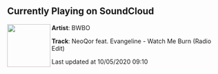 ## Currently Playing on SoundCloud

[<img align="left" width="100" src="https://i1.sndcdn.com/artworks-xcldielWzoNPSitz-50kKmA-t50x50.jpg">](https://soundcloud.com/beweirdbeoriginal/watch-me-burn)

**Artist**: BWBO 

**Track**: NeoQor feat. Evangeline - Watch Me Burn (Radio Edit)

Last updated at 10/05/2020 09:10
